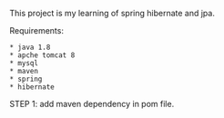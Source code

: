 This project is my learning of spring hibernate and jpa.

Requirements:

	* java 1.8
	* apche tomcat 8
	* mysql 
	* maven 
	* spring
	* hibernate
	
	 
STEP 1: add maven dependency in pom file.

	